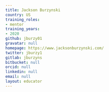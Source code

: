 ```yaml
---
title: Jackson Burzynski
country: US
training_roles:
- mentor
training_years:
- 2020
github: jburzy01
gravatar: null
homepage: https://www.jacksonburzynski.com/
twitter: jburzy1
gitlab: jburzyns
bitbucket: null
orcid: null
linkedin: null
email: null
layout: educator
---
```


<!-- Write something about yourself here (if you want)!
You can use Markdown syntax to style this page.
-->
